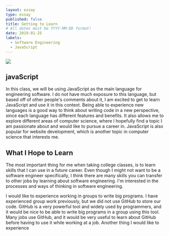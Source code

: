 ```yaml
---
layout: essay
type: essay
published: false
title: Getting to Learn
# All dates must be YYYY-MM-DD format!
date: 2019-01-25
labels:
  - Software Engineering
  - JavaScript
---
```


<img class="ui medium left floated image" src="../images/CSvsSE.jpg">

## javaScript

In this class, we will be using JavaScript as the main language for engineering software. I do not have much exposure to this language, but based off of other people's comments about it, I am excited to get to learn JavaScript and use it in this context. Being able to experience new languages is a good way to think about writing code in a new perspective, since each language has different features and benefits. It also allows me to explore different areas of computer science, where I hopefully find a topic I am passionate about and would like to pursue a career in. JavaScript is also popular for website development, which is another topic in computer science that interests me.

## What I Hope to Learn

The most important thing for me when taking college classes, is to learn skills that I can use in a future career. Even though I might not want to be a software engineer specifically, I think there are many skills you can transfer to other jobs by learning about software engineering. I'm interested in the processes and ways of thinking in software engineering.

I would like to experience working in groups to write big programs. I have experienced group work previously, but we did not use GitHub to store our code. GitHub is a very powerful tool and widely used by programmers, and it would be nice to be able to write big programs in a group using this tool. Many jobs use GitHub, and it would be very useful to learn about GitHub before having to use it while working at a job. Another thing I would like to experience 

